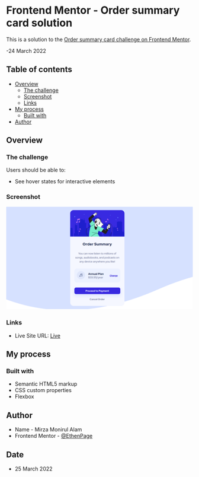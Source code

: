 # Frontend Mentor - Order summary card solution

This is a solution to the [Order summary card challenge on Frontend Mentor](https://www.frontendmentor.io/challenges/order-summary-component-QlPmajDUj).

-24 March 2022

## Table of contents

- [Overview](#overview)
  - [The challenge](#the-challenge)
  - [Screenshot](#screenshot)
  - [Links](#links)
- [My process](#my-process)
  - [Built with](#built-with)
- [Author](#author)



## Overview

### The challenge

Users should be able to:

- See hover states for interactive elements

### Screenshot

![](./finished/desktop-version.png)

### Links

<!-- - Solution URL: [Solution](https://your-solution-url.com) -->
- Live Site URL: [Live](https://ethenpage.github.io/order-summary-component-main/)

## My process

### Built with

- Semantic HTML5 markup
- CSS custom properties
- Flexbox


## Author

- Name - Mirza Monirul Alam
- Frontend Mentor - [@EthenPage](https://www.frontendmentor.io/profile/EthenPage)

## Date

- 25 March 2022